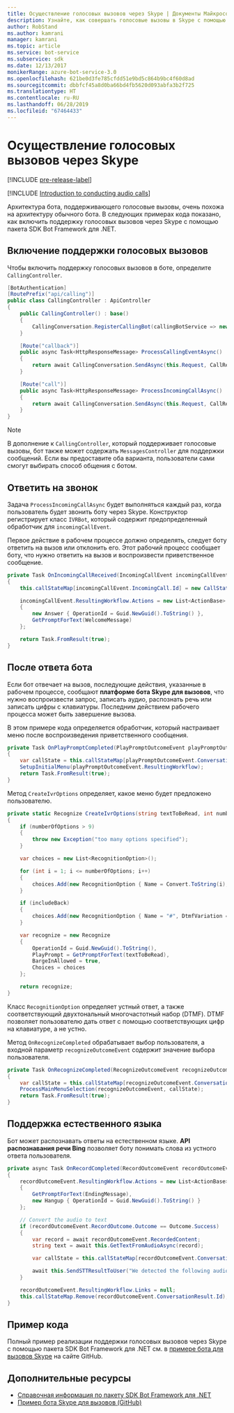 ```yaml
---
title: Осуществление голосовых вызовов через Skype | Документы Майкрософт
description: Узнайте, как совершать голосовые вызовы в Skype с помощью пакета SDK Bot Framework для .NET.
author: RobStand
ms.author: kamrani
manager: kamrani
ms.topic: article
ms.service: bot-service
ms.subservice: sdk
ms.date: 12/13/2017
monikerRange: azure-bot-service-3.0
ms.openlocfilehash: 621be0d3fe785cfdd51e9bd5c864b9bc4f60d8ad
ms.sourcegitcommit: dbbfcf45a8d0ba66bd4fb5620d093abfa3b2f725
ms.translationtype: HT
ms.contentlocale: ru-RU
ms.lasthandoff: 06/28/2019
ms.locfileid: "67464433"
---
```

# <a name="conduct-audio-calls-with-skype"></a>Осуществление голосовых вызовов через Skype

[!INCLUDE [pre-release-label](../includes/pre-release-label-v3.md)]

[!INCLUDE [Introduction to conducting audio calls](../includes/snippet-audio-call-intro.md)]

Архитектура бота, поддерживающего голосовые вызовы, очень похожа на архитектуру обычного бота. В следующих примерах кода показано, как включить поддержку голосовых вызовов через Skype с помощью пакета SDK Bot Framework для .NET. 

## <a name="enable-support-for-audio-calls"></a>Включение поддержки голосовых вызовов

Чтобы включить поддержку голосовых вызовов в боте, определите `CallingController`.

```cs
[BotAuthentication]
[RoutePrefix("api/calling")]
public class CallingController : ApiController
{
    public CallingController() : base()
    {
        CallingConversation.RegisterCallingBot(callingBotService => new IVRBot(callingBotService));
    }

    [Route("callback")]
    public async Task<HttpResponseMessage> ProcessCallingEventAsync()
    {
        return await CallingConversation.SendAsync(this.Request, CallRequestType.CallingEvent);
    }

    [Route("call")]
    public async Task<HttpResponseMessage> ProcessIncomingCallAsync()
    {
        return await CallingConversation.SendAsync(this.Request, CallRequestType.IncomingCall);
    }
}
```

> [!NOTE]
> В дополнение к `CallingController`, который поддерживает голосовые вызовы, бот также может содержать `MessagesController` для поддержки сообщений. Если вы предоставите оба варианта, пользователи сами смогут выбирать способ общения с ботом. <!-- docs on MessagesController are where? -->

## <a name="answer-the-call"></a>Ответить на звонок

Задача `ProcessIncomingCallAsync` будет выполняться каждый раз, когда пользователь будет звонить боту через Skype.
Конструктор регистрирует класс `IVRBot`, который содержит предопределенный обработчик для `incomingCallEvent`.

Первое действие в рабочем процессе должно определять, следует боту ответить на вызов или отклонить его. Этот рабочий процесс сообщает боту, что нужно ответить на вызов и воспроизвести приветственное сообщение. 

```cs
private Task OnIncomingCallReceived(IncomingCallEvent incomingCallEvent)
{
    this.callStateMap[incomingCallEvent.IncomingCall.Id] = new CallState(incomingCallEvent.IncomingCall.Participants);

    incomingCallEvent.ResultingWorkflow.Actions = new List<ActionBase>
    {
        new Answer { OperationId = Guid.NewGuid().ToString() },
        GetPromptForText(WelcomeMessage)
    };

    return Task.FromResult(true);
}
```

## <a name="after-the-bot-answers"></a>После ответа бота

Если бот отвечает на вызов, последующие действия, указанные в рабочем процессе, сообщают **платформе бота Skype для вызовов**, что нужно воспроизвести запрос, записать аудио, распознать речь или записать цифры с клавиатуры. Последним действием рабочего процесса может быть завершение вызова. 

В этом примере кода определяется обработчик, который настраивает меню после воспроизведения приветственного сообщения.

```cs
private Task OnPlayPromptCompleted(PlayPromptOutcomeEvent playPromptOutcomeEvent)
{
    var callState = this.callStateMap[playPromptOutcomeEvent.ConversationResult.Id];
    SetupInitialMenu(playPromptOutcomeEvent.ResultingWorkflow);
    return Task.FromResult(true);
}
```

Метод `CreateIvrOptions` определяет, какое меню будет предложено пользователю.

```cs
private static Recognize CreateIvrOptions(string textToBeRead, int numberOfOptions, bool includeBack)
{
    if (numberOfOptions > 9)
    {
        throw new Exception("too many options specified");
    }

    var choices = new List<RecognitionOption>();

    for (int i = 1; i <= numberOfOptions; i++)
    {
        choices.Add(new RecognitionOption { Name = Convert.ToString(i), DtmfVariation = (char)('0' + i) });
    }

    if (includeBack)
    {
        choices.Add(new RecognitionOption { Name = "#", DtmfVariation = '#' });
    }

    var recognize = new Recognize
    {
        OperationId = Guid.NewGuid().ToString(),
        PlayPrompt = GetPromptForText(textToBeRead),
        BargeInAllowed = true,
        Choices = choices
    };

    return recognize;
}
```

Класс `RecognitionOption` определяет устный ответ, а также соответствующий двухтональный многочастотный набор (DTMF). DTMF позволяет пользователю дать ответ с помощью соответствующих цифр на клавиатуре, а не устно.

Метод `OnRecognizeCompleted` обрабатывает выбор пользователя, а входной параметр `recognizeOutcomeEvent` содержит значение выбора пользователя.

```cs
private Task OnRecognizeCompleted(RecognizeOutcomeEvent recognizeOutcomeEvent)
{
    var callState = this.callStateMap[recognizeOutcomeEvent.ConversationResult.Id];
    ProcessMainMenuSelection(recognizeOutcomeEvent, callState);
    return Task.FromResult(true);
}
```

## <a name="support-natural-language"></a>Поддержка естественного языка
Бот может распознавать ответы на естественном языке. **API распознавания речи Bing** позволяет боту понимать слова из устного ответа пользователя.

```cs
private async Task OnRecordCompleted(RecordOutcomeEvent recordOutcomeEvent)
{
    recordOutcomeEvent.ResultingWorkflow.Actions = new List<ActionBase>
    {
        GetPromptForText(EndingMessage),
        new Hangup { OperationId = Guid.NewGuid().ToString() }
    };

    // Convert the audio to text
    if (recordOutcomeEvent.RecordOutcome.Outcome == Outcome.Success)
    {
        var record = await recordOutcomeEvent.RecordedContent;
        string text = await this.GetTextFromAudioAsync(record);

        var callState = this.callStateMap[recordOutcomeEvent.ConversationResult.Id];

        await this.SendSTTResultToUser("We detected the following audio: " + text, callState.Participants);
    }

    recordOutcomeEvent.ResultingWorkflow.Links = null;
    this.callStateMap.Remove(recordOutcomeEvent.ConversationResult.Id);
}
```

## <a name="sample-code"></a>Пример кода

Полный пример реализации поддержки голосовых вызовов через Skype с помощью пакета SDK Bot Framework для .NET см. в <a href="https://github.com/Microsoft/BotBuilder-Samples/tree/master/CSharp/skype-CallingBot" target="_blank">примере бота для вызовов Skype</a> на сайте GitHub.

## <a name="additional-resources"></a>Дополнительные ресурсы

- <a href="/dotnet/api/?view=botbuilder-3.11.0" target="_blank">Справочная информация по пакету SDK Bot Framework для .NET</a>
- <a href="https://github.com/Microsoft/BotBuilder-Samples/tree/master/CSharp/skype-CallingBot" target="_blank">Пример бота Skype для вызовов (GitHub)</a>

